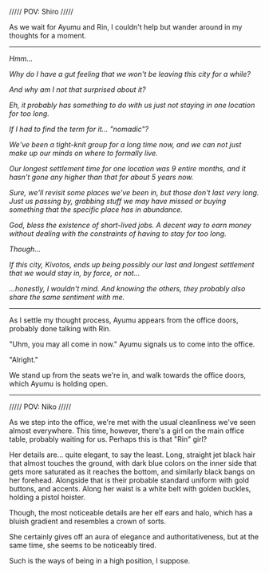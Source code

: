 ///// POV: Shiro /////

As we wait for Ayumu and Rin, I couldn't help but wander around in my thoughts for a moment.

---

*Hmm...*

*Why do I have a gut feeling that we won't be leaving this city for a while?*

*And why am I not that surprised about it?*

*Eh, it probably has something to do with us just not staying in one location for too long.*

*If I had to find the term for it... "nomadic"?*

*We've been a tight-knit group for a long time now, and we can not just make up our minds on where to formally live.*

*Our longest settlement time for one location was 9 entire months, and it hasn't gone any higher than that for about 5 years now.*

*Sure, we'll revisit some places we've been in, but those don't last very long. Just us passing by, grabbing stuff we may have missed or buying something that the specific place has in abundance.*

*God, bless the existence of short-lived jobs. A decent way to earn money without dealing with the constraints of having to stay for too long.*

*Though...*

*If this city, Kivotos, ends up being possibly our last and longest settlement that we would stay in, by force, or not...*

*...honestly, I wouldn't mind. And knowing the others, they probably also share the same sentiment with me.*

---

As I settle my thought process, Ayumu appears from the office doors, probably done talking with Rin.

"Uhm, you may all come in now." Ayumu signals us to come into the office.

"Alright."

We stand up from the seats we're in, and walk towards the office doors, which Ayumu is holding open.

---

///// POV: Niko /////

As we step into the office, we're met with the usual cleanliness we've seen almost everywhere. This time, however, there's a girl on the main office table, probably waiting for us. Perhaps this is that "Rin" girl?

Her details are... quite elegant, to say the least. Long, straight jet black hair that almost touches the ground, with dark blue colors on the inner side that gets more saturated as it reaches the bottom, and similarly black bangs on her forehead. Alongside that is their probable standard uniform with gold buttons, and accents. Along her waist is a white belt with golden buckles, holding a pistol hoister.

Though, the most noticeable details are her elf ears and halo, which has a bluish gradient and resembles a crown of sorts.

She certainly gives off an aura of elegance and authoritativeness, but at the same time, she seems to be noticeably tired.

Such is the ways of being in a high position, I suppose.


